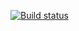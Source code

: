 [![Build status](https://ci.appveyor.com/api/projects/status/vtdqdmb6x97hlplr/branch/master?svg=true)](https://ci.appveyor.com/project/hiiamvalya/api-ci/branch/master)
